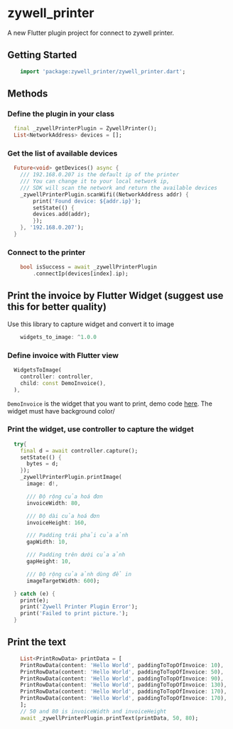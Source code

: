 # zywell_printer

A new Flutter plugin project for connect to zywell printer.

## Getting Started

```dart
    import 'package:zywell_printer/zywell_printer.dart';
```

## Methods
### Define the plugin in your class 
```dart
  final _zywellPrinterPlugin = ZywellPrinter();
  List<NetworkAddress> devices = [];
```
### Get the list of available devices
```dart
  Future<void> getDevices() async {
    /// 192.168.0.207 is the default ip of the printer
    /// You can change it to your local network ip, 
    /// SDK will scan the network and return the available devices
    _zywellPrinterPlugin.scanWifi((NetworkAddress addr) {
        print('Found device: ${addr.ip}');
        setState(() {
        devices.add(addr);
        });
    }, '192.168.0.207');
  }
```
### Connect to the printer
```dart
    bool isSuccess = await _zywellPrinterPlugin
        .connectIp(devices[index].ip);
```
## Print the invoice by Flutter Widget (suggest use this for better quality)
Use this library to capture widget and convert it to image
```dart
    widgets_to_image: ^1.0.0
```
### Define invoice with Flutter view
```dart
  WidgetsToImage(
    controller: controller,
    child: const DemoInvoice(),
  ),
``` 
`DemoInvoice` is the widget that you want to print, demo code [here](/example/lib/demo_invoce.dart). The widget must have background color/
### Print the widget, use controller to capture the widget
```dart
  try{
    final d = await controller.capture();
    setState(() {
      bytes = d;
    });
    _zywellPrinterPlugin.printImage(
      image: d!,

      /// Độ rộng của hoá đơn
      invoiceWidth: 80,

      /// Độ dài của hoá đơn
      invoiceHeight: 160,

      /// Padding trái phải của ảnh
      gapWidth: 10,

      /// Padding trên dưới của ảnh
      gapHeight: 10,

      /// Độ rộng của ảnh dùng để in
      imageTargetWidth: 600);

  } catch (e) {
    print(e);
    print('Zywell Printer Plugin Error');
    print('Failed to print picture.');
  }
```
## Print the text
```dart
    List<PrintRowData> printData = [
    PrintRowData(content: 'Hello World', paddingToTopOfInvoice: 10),
    PrintRowData(content: 'Hello World', paddingToTopOfInvoice: 50),
    PrintRowData(content: 'Hello World', paddingToTopOfInvoice: 90),
    PrintRowData(content: 'Hello World', paddingToTopOfInvoice: 130),
    PrintRowData(content: 'Hello World', paddingToTopOfInvoice: 170), 
    PrintRowData(content: 'Hello World', paddingToTopOfInvoice: 170),
    ];
    // 50 and 80 is invoiceWidth and invoiceHeight
    await _zywellPrinterPlugin.printText(printData, 50, 80);
```